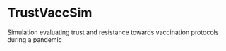 # TrustVaccSim
Simulation evaluating trust and resistance towards vaccination protocols during a pandemic
